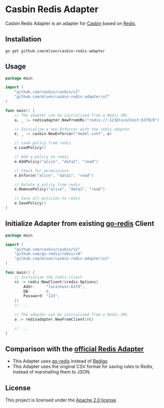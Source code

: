 # Casbin Redis Adapter

Casbin Redis Adapter is an adapter for [Casbin](https://github.com/casbin/casbin) based on [Redis](https://redis.io).

## Installation

    go get github.com/mlsen/casbin-redis-adapter

## Usage

```go
package main

import (
	"github.com/casbin/casbin/v2"
	"github.com/mlsen/casbin-redis-adapter/v2"
)

func main() {
	// The adapter can be initialized from a Redis URL
	a, _ := redisadapter.NewFromURL("redis://:123@localhost:6379/0")

	// Initialize a new Enforcer with the redis adapter
	e, _ := casbin.NewEnforcer("model.conf", a)

	// Load policy from redis
	e.LoadPolicy()

	// Add a policy to redis
	e.AddPolicy("alice", "data1", "read")

	// Check for permissions
	e.Enforce("alice", "data1", "read")

	// Delete a policy from redis
	e.RemovePolicy("alice", "data1", "read")

	// Save all policies to redis
	e.SavePolicy()
}
```

## Initialize Adapter from existing [go-redis](https://github.com/go-redis/redis) Client

```go
package main

import (
	"github.com/casbin/casbin/v2"
	"github.com/go-redis/redis/v8"
	"github.com/mlsen/casbin-redis-adapter/v2"
)

func main() {
	// Initialize the redis client
	rc := redis.NewClient(&redis.Options{
		Addr:     "localhost:6379",
		DB:       0,
		Password: "123",
	})
	// ...

	// The adapter can be initialized from a Redis URL
	a := redisadapter.NewFromClient(rc)

	// ...
}
```

## Comparison with the [official Redis Adapter](https://github.com/casbin/redis-adapter/)
- This Adapter uses [go-redis](https://github.com/go-redis/redis) instead of [Redigo](https://github.com/gomodule/redigo) 
- This Adapter uses the original CSV format for saving rules to Redis, instead of marshalling them to JSON.

## License

This project is licensed under
the [Apache 2.0 license](https://github.com/mlsen/casbin-redis-adapter/blob/master/LICENSE).